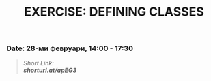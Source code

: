 <h1 align="center">EXERCISE: DEFINING CLASSES</h1>
    <br>

<h3>Date: 28-ми февруари, 14:00 - 17:30</h3>

<blockquote>
    <i>
        Short Link: <br> 
        <b>
            shorturl.at/apEG3
        </b> 
    </i>
</blockquote>
